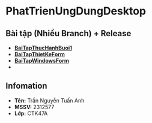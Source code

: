 # PhatTrienUngDungDesktop
## Bài tập (Nhiều Branch) + Release
* [**BaiTapThucHanhBuoi1**](https://github.com/dopaemon/PhatTrienUngDungDesktop/tree/BaiThucHanhBuoi1)
* [**BaiTapThietKeForm**](https://github.com/dopaemon/PhatTrienUngDungDesktop/tree/BaiTapThietKeForm)
* [**BaiTapWindowsForm**](https://github.com/dopaemon/PhatTrienUngDungDesktop/tree/BaiTapWindowsForm)
* 
## Infomation
* **Tên:** Trần Nguyễn Tuấn Anh
* **MSSV:** 2312577
* **Lớp:** CTK47A
